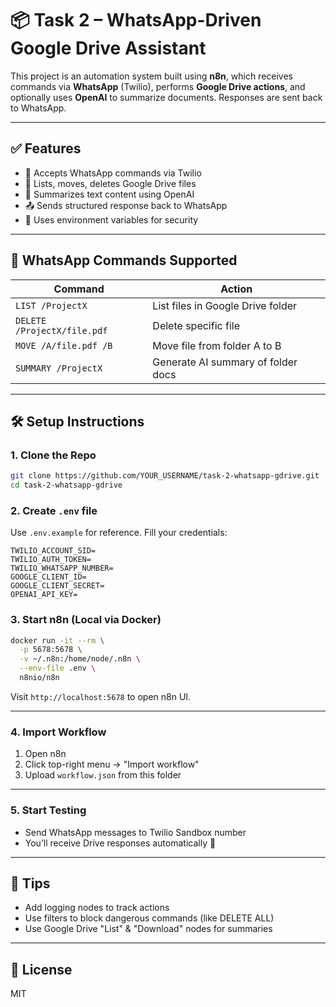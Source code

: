 # 📦 Task 2 – WhatsApp-Driven Google Drive Assistant

This project is an automation system built using **n8n**, which receives commands via **WhatsApp** (Twilio), performs **Google Drive actions**, and optionally uses **OpenAI** to summarize documents. Responses are sent back to WhatsApp.

---

## ✅ Features

- 📲 Accepts WhatsApp commands via Twilio
- 📁 Lists, moves, deletes Google Drive files
- 🤖 Summarizes text content using OpenAI
- 📤 Sends structured response back to WhatsApp
- 🔐 Uses environment variables for security

---

## 🧩 WhatsApp Commands Supported

| Command                        | Action                                 |
|-------------------------------|----------------------------------------|
| `LIST /ProjectX`              | List files in Google Drive folder      |
| `DELETE /ProjectX/file.pdf`   | Delete specific file                   |
| `MOVE /A/file.pdf /B`         | Move file from folder A to B           |
| `SUMMARY /ProjectX`           | Generate AI summary of folder docs     |

---

## 🛠 Setup Instructions

### 1. Clone the Repo

```bash
git clone https://github.com/YOUR_USERNAME/task-2-whatsapp-gdrive.git
cd task-2-whatsapp-gdrive
```

### 2. Create `.env` file

Use `.env.example` for reference. Fill your credentials:

```env
TWILIO_ACCOUNT_SID=
TWILIO_AUTH_TOKEN=
TWILIO_WHATSAPP_NUMBER=
GOOGLE_CLIENT_ID=
GOOGLE_CLIENT_SECRET=
OPENAI_API_KEY=
```

### 3. Start n8n (Local via Docker)

```bash
docker run -it --rm \
  -p 5678:5678 \
  -v ~/.n8n:/home/node/.n8n \
  --env-file .env \
  n8nio/n8n
```

Visit `http://localhost:5678` to open n8n UI.

---

### 4. Import Workflow

1. Open n8n
2. Click top-right menu → "Import workflow"
3. Upload `workflow.json` from this folder

---

### 5. Start Testing

- Send WhatsApp messages to Twilio Sandbox number
- You’ll receive Drive responses automatically 🎉

---

## 🧠 Tips

- Add logging nodes to track actions
- Use filters to block dangerous commands (like DELETE ALL)
- Use Google Drive "List" & "Download" nodes for summaries

---

## 📄 License

MIT
